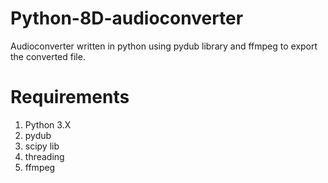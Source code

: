# Python-8D-audioconverter
Audioconverter written in python using pydub library and ffmpeg to export the converted file.

<h1>Requirements</h1>
<ol>
  <li>Python 3.X</li>
  <li>pydub</li>
  <li>scipy lib</li>
  <li>threading</li>
  <li>ffmpeg</li>
</ol>

